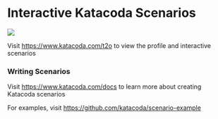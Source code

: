 # Interactive Katacoda Scenarios

[![](http://shields.katacoda.com/katacoda/t2o/count.svg)](https://www.katacoda.com/t2o "Get your profile on Katacoda.com")

Visit https://www.katacoda.com/t2o to view the profile and interactive scenarios

### Writing Scenarios
Visit https://www.katacoda.com/docs to learn more about creating Katacoda scenarios

For examples, visit https://github.com/katacoda/scenario-example
